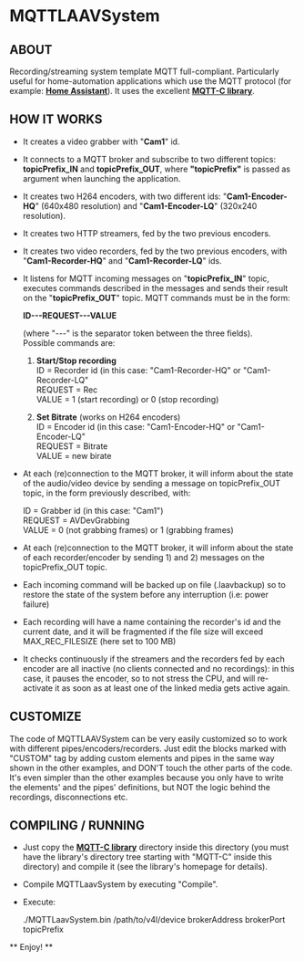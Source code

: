 # MQTTLAAVSystem

## ABOUT

Recording/streaming system template MQTT full-compliant. Particularly useful for home-automation applications which use the MQTT protocol (for example: **[Home Assistant](https://www.home-assistant.io)**). It uses the excellent **[MQTT-C library](https://github.com/LiamBindle/MQTT-C)**.

## HOW IT WORKS

* It creates a video grabber with "**Cam1**" id.

* It connects to a MQTT broker and subscribe to two different topics: **topicPrefix_IN** and **topicPrefix_OUT**, where **"topicPrefix"** is passed as argument when launching the application. 

* It creates two H264 encoders, with two different ids: "**Cam1-Encoder-HQ**" (640x480 resolution) and "**Cam1-Encoder-LQ**" (320x240 resolution).

* It creates two HTTP streamers, fed by the two previous encoders.

* It creates two video recorders, fed by the two previous encoders, with "**Cam1-Recorder-HQ**" and "**Cam1-Recorder-LQ**" ids.

* It listens for MQTT incoming messages on "**topicPrefix_IN**" topic, executes commands described in the messages and sends their result on the "**topicPrefix_OUT**" topic. MQTT commands must be in the form:

    **ID---REQUEST---VALUE**

    (where "---" is the separator token between the three fields).<br>
    Possible commands are:

    1. **Start/Stop recording**<br>
       ID = Recorder id (in this case:  "Cam1-Recorder-HQ" or "Cam1-Recorder-LQ"<br>
       REQUEST = Rec<br>
       VALUE = 1 (start recording) or 0 (stop recording)<br>   
       
    2. **Set Bitrate** (works on H264 encoders)<br>
       ID = Encoder id (in this case:  "Cam1-Encoder-HQ" or "Cam1-Encoder-LQ"<br>
       REQUEST = Bitrate<br>
       VALUE = new birate

* At each (re)connection to the MQTT broker, it will inform about the state of the audio/video device by sending a message on topicPrefix_OUT topic, in the form previously described, with:

    ID = Grabber id (in this case:  "Cam1")<br>
    REQUEST = AVDevGrabbing<br>
    VALUE = 0 (not grabbing frames) or 1 (grabbing frames)

* At each (re)connection to the MQTT broker, it will inform about the state of each recorder/encoder by sending 1) and 2) messages on the topicPrefix_OUT topic.

* Each incoming command will be backed up on file (.laavbackup) so to restore the state of the system before any interruption (i.e: power failure)

* Each recording will have a name containing the recorder's id and the current date, and it will be fragmented if the file size will exceed MAX_REC_FILESIZE (here set to 100 MB)

* It checks continuously if the streamers and the recorders fed by each encoder are all inactive (no clients connected and no recordings): in this case, it pauses the encoder, so to not stress the CPU, and will re-activate it as soon as at least one of the linked media gets active again.

## CUSTOMIZE
   
The code of MQTTLAAVSystem can be very easily customized so to work with different pipes/encoders/recorders. Just edit the blocks marked with "CUSTOM" tag by adding custom elements and pipes in the same way shown in the other examples, and DON'T touch the other parts of the code. It's even simpler than the other examples because you only have to write the elements' and the pipes' definitions, but NOT the logic behind the recordings, disconnections etc.

## COMPILING / RUNNING

* Just copy the **[MQTT-C library](https://github.com/LiamBindle/MQTT-C)** directory inside this directory (you must have the library's directory tree starting with "MQTT-C" inside this directory) and compile it (see the library's homepage for details).

*  Compile MQTTLaavSystem by executing "Compile".

* Execute:

    ./MQTTLaavSystem.bin /path/to/v4l/device brokerAddress brokerPort topicPrefix

** Enjoy! **
